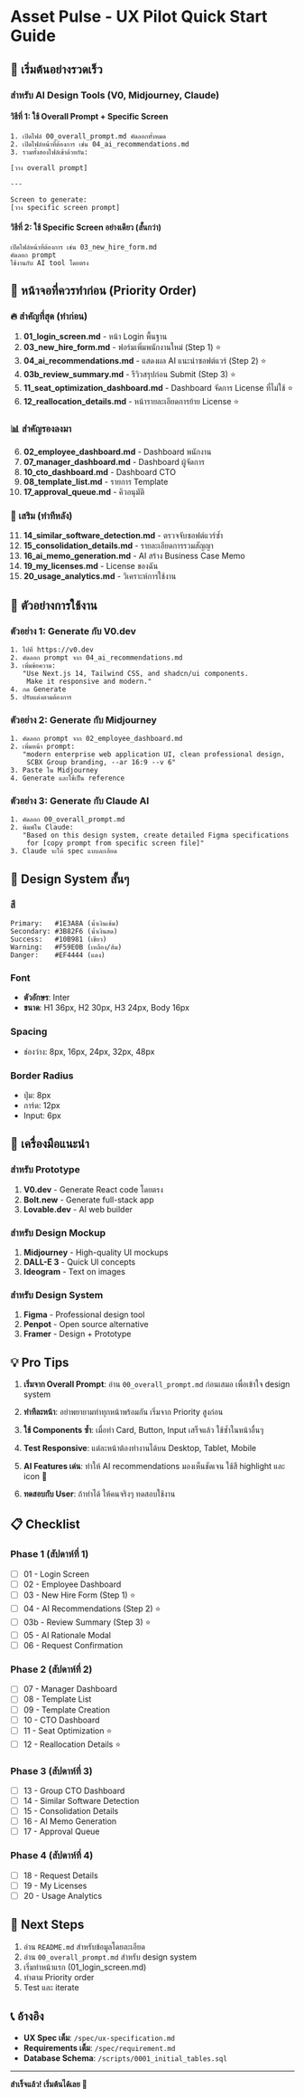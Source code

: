 # Asset Pulse - UX Pilot Quick Start Guide

## 🎯 เริ่มต้นอย่างรวดเร็ว

### สำหรับ AI Design Tools (V0, Midjourney, Claude)

#### วิธีที่ 1: ใช้ Overall Prompt + Specific Screen
```
1. เปิดไฟล์ 00_overall_prompt.md คัดลอกทั้งหมด
2. เปิดไฟล์หน้าที่ต้องการ เช่น 04_ai_recommendations.md
3. รวมทั้งสองไฟล์เข้าด้วยกัน:

[วาง overall prompt]

---

Screen to generate:
[วาง specific screen prompt]
```

#### วิธีที่ 2: ใช้ Specific Screen อย่างเดียว (สั้นกว่า)
```
เปิดไฟล์หน้าที่ต้องการ เช่น 03_new_hire_form.md
คัดลอก prompt
ใช้งานกับ AI tool โดยตรง
```

## 📱 หน้าจอที่ควรทำก่อน (Priority Order)

### 🔥 สำคัญที่สุด (ทำก่อน)
1. **01_login_screen.md** - หน้า Login พื้นฐาน
2. **03_new_hire_form.md** - ฟอร์มเพิ่มพนักงานใหม่ (Step 1) ⭐
3. **04_ai_recommendations.md** - แสดงผล AI แนะนำซอฟต์แวร์ (Step 2) ⭐
4. **03b_review_summary.md** - รีวิวสรุปก่อน Submit (Step 3) ⭐
5. **11_seat_optimization_dashboard.md** - Dashboard จัดการ License ที่ไม่ใช้ ⭐
6. **12_reallocation_details.md** - หน้ารายละเอียดการย้าย License ⭐

### 📊 สำคัญรองลงมา
6. **02_employee_dashboard.md** - Dashboard พนักงาน
7. **07_manager_dashboard.md** - Dashboard ผู้จัดการ
8. **10_cto_dashboard.md** - Dashboard CTO
9. **08_template_list.md** - รายการ Template
10. **17_approval_queue.md** - คิวอนุมัติ

### 🎨 เสริม (ทำทีหลัง)
11. **14_similar_software_detection.md** - ตรวจจับซอฟต์แวร์ซ้ำ
12. **15_consolidation_details.md** - รายละเอียดการรวมสัญญา
13. **16_ai_memo_generation.md** - AI สร้าง Business Case Memo
14. **19_my_licenses.md** - License ของฉัน
15. **20_usage_analytics.md** - วิเคราะห์การใช้งาน

## 🎨 ตัวอย่างการใช้งาน

### ตัวอย่าง 1: Generate กับ V0.dev
```
1. ไปที่ https://v0.dev
2. คัดลอก prompt จาก 04_ai_recommendations.md
3. เพิ่มข้อความ:
   "Use Next.js 14, Tailwind CSS, and shadcn/ui components. 
    Make it responsive and modern."
4. กด Generate
5. ปรับแต่งตามต้องการ
```

### ตัวอย่าง 2: Generate กับ Midjourney
```
1. คัดลอก prompt จาก 02_employee_dashboard.md
2. เพิ่มหน้า prompt:
   "modern enterprise web application UI, clean professional design, 
    SCBX Group branding, --ar 16:9 --v 6"
3. Paste ใน Midjourney
4. Generate และใช้เป็น reference
```

### ตัวอย่าง 3: Generate กับ Claude AI
```
1. คัดลอก 00_overall_prompt.md
2. พิมพ์ใน Claude:
   "Based on this design system, create detailed Figma specifications 
    for [copy prompt from specific screen file]"
3. Claude จะให้ spec แบบละเอียด
```

## 🎨 Design System สั้นๆ

### สี
```
Primary:   #1E3A8A (น้ำเงินเข้ม)
Secondary: #3B82F6 (น้ำเงินสด)
Success:   #10B981 (เขียว)
Warning:   #F59E0B (เหลือง/ส้ม)
Danger:    #EF4444 (แดง)
```

### Font
- **ตัวอักษร**: Inter
- **ขนาด**: H1 36px, H2 30px, H3 24px, Body 16px

### Spacing
- ช่องว่าง: 8px, 16px, 24px, 32px, 48px

### Border Radius
- ปุ่ม: 8px
- การ์ด: 12px
- Input: 6px

## 🔧 เครื่องมือแนะนำ

### สำหรับ Prototype
1. **V0.dev** - Generate React code โดยตรง
2. **Bolt.new** - Generate full-stack app
3. **Lovable.dev** - AI web builder

### สำหรับ Design Mockup
1. **Midjourney** - High-quality UI mockups
2. **DALL-E 3** - Quick UI concepts
3. **Ideogram** - Text on images

### สำหรับ Design System
1. **Figma** - Professional design tool
2. **Penpot** - Open source alternative
3. **Framer** - Design + Prototype

## 💡 Pro Tips

1. **เริ่มจาก Overall Prompt**: อ่าน `00_overall_prompt.md` ก่อนเสมอ เพื่อเข้าใจ design system

2. **ทำทีละหน้า**: อย่าพยายามทำทุกหน้าพร้อมกัน เริ่มจาก Priority สูงก่อน

3. **ใช้ Components ซ้ำ**: เมื่อทำ Card, Button, Input เสร็จแล้ว ใช้ซ้ำในหน้าอื่นๆ

4. **Test Responsive**: แต่ละหน้าต้องทำงานได้บน Desktop, Tablet, Mobile

5. **AI Features เด่น**: ทำให้ AI recommendations มองเห็นชัดเจน ใช้สี highlight และ icon 🤖

6. **ทดสอบกับ User**: ถ้าทำได้ ให้คนจริงๆ ทดสอบใช้งาน

## 📋 Checklist

### Phase 1 (สัปดาห์ที่ 1)
- [ ] 01 - Login Screen
- [ ] 02 - Employee Dashboard
- [ ] 03 - New Hire Form (Step 1) ⭐
- [ ] 04 - AI Recommendations (Step 2) ⭐
- [ ] 03b - Review Summary (Step 3) ⭐
- [ ] 05 - AI Rationale Modal
- [ ] 06 - Request Confirmation

### Phase 2 (สัปดาห์ที่ 2)
- [ ] 07 - Manager Dashboard
- [ ] 08 - Template List
- [ ] 09 - Template Creation
- [ ] 10 - CTO Dashboard
- [ ] 11 - Seat Optimization ⭐
- [ ] 12 - Reallocation Details ⭐

### Phase 3 (สัปดาห์ที่ 3)
- [ ] 13 - Group CTO Dashboard
- [ ] 14 - Similar Software Detection
- [ ] 15 - Consolidation Details
- [ ] 16 - AI Memo Generation
- [ ] 17 - Approval Queue

### Phase 4 (สัปดาห์ที่ 4)
- [ ] 18 - Request Details
- [ ] 19 - My Licenses
- [ ] 20 - Usage Analytics

## 🚀 Next Steps

1. อ่าน `README.md` สำหรับข้อมูลโดยละเอียด
2. อ่าน `00_overall_prompt.md` สำหรับ design system
3. เริ่มทำหน้าแรก (01_login_screen.md)
4. ทำตาม Priority order
5. Test และ iterate

## 📞 อ้างอิง

- **UX Spec เต็ม**: `/spec/ux-specification.md`
- **Requirements เต็ม**: `/spec/requirement.md`
- **Database Schema**: `/scripts/0001_initial_tables.sql`

---

**สำเร็จแล้ว! เริ่มต้นได้เลย 🎉**

